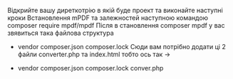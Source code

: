 Відкрийте вашу диреткотрію в якій буде проект та виконайте наступні кроки
Встановлення mPDF та залежностей наступною командою 
composer require mpdf/mpdf
Після в становлення composer mpdf у вас звявиться така файлова структура 
 - vendor
   composer.json
   composer.lock
Сюди вам потрібно додати ці 2 файли converter.php та index.html тобто ось так ->

- vendor
   composer.json
   composer.lock
   conver.php
   
